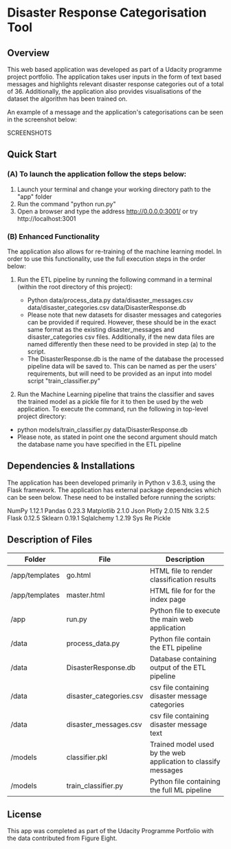 
# **Disaster Response Categorisation Tool**

## **Overview**

This web based application was developed as part of a Udacity programme project portfolio. The application takes user inputs in the form of text based messages and highlights relevant disaster response categories out of a total of 36. Additionally, the application also provides visualisations of the dataset the algorithm has been trained on.

An example of a message and the application's categorisations can be seen in the screenshot below:

SCREENSHOTS

## **Quick Start**

### **(A) To launch the application follow the steps below:**

1. Launch your terminal and change your working directory path to the "app" folder
2. Run the command "python run.py"
3. Open a browser and type the address http://0.0.0.0:3001/ or try http://localhost:3001

### **(B) Enhanced Functionality**

The application also allows for re-training of the machine learning model. In order to use this functionality, use the full execution steps in the order below:

1. Run the ETL pipeline by running the following command in a terminal (within the root directory of this project):
   * Python data/process_data.py data/disaster_messages.csv data/disaster_categories.csv data/DisasterResponse.db
   * Please note that new datasets for disaster messages and categories can be provided if required. However, these
   should be in the exact same format as the existing disaster_messages and disaster_categories csv files. Additionally, if the new data files are named differently then these need to be provided in step (a) to the script.
   * The DisasterResponse.db is the name of the database the processed pipeline data will be saved to. This can be named as per the users' requirements, but will need to be provided as an input into model script "train_classifier.py"

2. Run the Machine Learning pipeline that trains the classifier and saves the trained model as a pickle file for it to then be used by the web application. To execute the command, run the following in top-level project directory:
 * python models/train_classifier.py data/DisasterResponse.db
 * Please note, as stated in point one the second argument should match the database name you have specified in the ETL pipeline

## **Dependencies & Installations**

The application has been developed primarily in Python v 3.6.3, using the Flask framework. The application has external package dependecies which can be seen below. These need to be installed before running the scripts:

NumPy 1.12.1
Pandas 0.23.3
Matplotlib 2.1.0
Json
Plotly 2.0.15
Nltk 3.2.5
Flask 0.12.5
Sklearn 0.19.1
Sqlalchemy 1.2.19
Sys
Re
Pickle


## **Description of Files**

Folder           | File                   | Description
-----------------|----------------------- |-------------------------------------------
/app/templates   | go.html                | HTML file to render classification results
/app/templates   | master.html            | HTML file for for the index page
/app             | run.py                 | Python file to execute the main web application
/data            | process_data.py        | Python file contain the ETL pipeline
/data  | DisasterResponse.db    | Database containing output of the ETL pipeline
/data            | disaster_categories.csv| csv file containing disaster message categories
/data          | disaster_messages.csv  | csv file containing disaster message text
/models          | classifier.pkl         | Trained model used by the web application to classify messages
/models          | train_classifier.py    | Python file containing the full ML pipeline

## **License**
This app was completed as part of the Udacity Programme Portfolio with the data contributed from Figure Eight.      